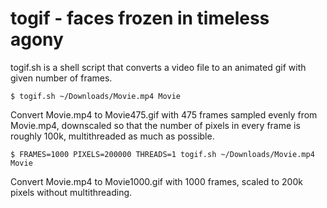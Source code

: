 togif - faces frozen in timeless agony
======================================
togif.sh is a shell script that converts a video file to an animated gif with
given number of frames.

```
$ togif.sh ~/Downloads/Movie.mp4 Movie
```
Convert Movie.mp4 to Movie475.gif with 475 frames sampled evenly from
Movie.mp4, downscaled so that the number of pixels in every frame is roughly
100k, multithreaded as much as possible.

```
$ FRAMES=1000 PIXELS=200000 THREADS=1 togif.sh ~/Downloads/Movie.mp4 Movie
```
Convert Movie.mp4 to Movie1000.gif with 1000 frames, scaled to 200k pixels
without multithreading.

